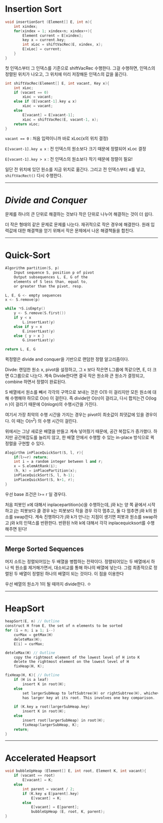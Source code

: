 
# **Insertion Sort**

```c
void insertionSort (Element[] E, int n){
	int xindex;
	for(xindex = 1; xindex<n; xindex++){
		Element current = E[xindex];
		key x = current.key;
		int xLoc = shiftVacRec(E, xindex, x);
		E[xLoc] = current;
	}
}
```

첫 인덱스부터 그 인덱스를 기준으로 shiftVacRec 수행한다. 그걸 수행하면, 인덱스의 정렬된 위치가 나오고, 그 위치에 미리 저장해둔 인덱스의 값을 옮긴다. 

```c
int shiftVacRec(Element[] E, int vacant, Key x){
	int xLoc;
	if (vacant == 0)
		xLoc = vacant;
	else if (E[vacant-1].key ≤ x)
		xLoc = vacant;
	else
		E[vacant] = E[vacant-1];
		xLoc = shiftVacRec(E, vacant-1, x);
	return xLoc;
}
```

`vacant == 0` : 처음 입력이니까 바로 xLoc(x의 위치 결정)

`E[vacant-1].key ≤ x` : 전 인덱스의 원소보다 크기 때문에 정렬되어 xLoc 결정

`E[vacant-1].key > x` : 전 인덱스의 원소보다 작기 때문에 정렬이 필요!

일단 전 위치에 있던 원소를 지금 위치로 옮긴다. 
그리고 전 인덱스부터 x를 넣고, `shiftVacRect()` 다시 수행한다. 

---
# *Divide and Conquer*

문제를 하나의 큰 단위로 해결하는 것보다 작은 단위로 나누어  해결하는 것이 더 쉽다. 

더 작은 형태의 같은 문제로 문제를 나눈다.
재귀적으로 작은 경우에 해결한다. 
원래 입력값에 대한 해결책을 얻기 위해서 작은 문제에서 나온 해결책들을 합친다. 

---
# **Quick-Sort**

```c
Algorithm partition(S, p)
	Input sequence S, position p of pivot
	Output subsequences L, E, G of the
	elements of S less than, equal to,
	or greater than the pivot, resp.
	
L, E, G <- empty sequences
x <- S.remove(p)

while ㄱS.isEmpty()
	y <- S.remove(S.first())
	if y < x
		L.insertLast(y)
	else if y = x
		E.insertLast(y)
	else { y > x }
		G.insertLast(y)
		
return L, E, G
```

퀵정렬은 divide and conquer을 기반으로 랜덤한 정렬 알고리즘이다.

Divde: 랜덤한 원소 x, pivot을 설정하고, 그 x 보다 작은면 L그룹에 똑같으면, E, 더 크면 G그룹으로 나눈다.
계속 Divide한다면 결국 작은 원소와 큰 원소가 결정되고, combine 하면서 정렬이 완료된다. 

S 배열에서 원소를 빼서 각각의 구역으로 보내는 것은 O(1) 이 걸리지만 모든 원소에 대해 수행해야 하므로 O(n) 이 걸린다. 즉 divide만 O(n)이 걸리고, 다시 합치는건 O(log n )이 걸리기 때문에 O(nlogn)의 수행시간을 가진다. 

여기서 가장 최악의 수행 시간을 가지는 경우는 pivot이 최솟값이 최댓값에 있을 경우이다. 이 때는 O(n<sup>2</sup>)
의 수행 시간이 걸린다.

위에서는 그냥 새로운 배열을 만들고 계속 넣어줬기 때문에, 공간 복잡도가 증가했다. 하지만 공간복잡도를 늘리지 않고, 한 배열 안에서 수행할 수 있는 in-place 방식으로 퀵정렬을 구현할 수 있다. 

```c++
Alogirthm inPlaceQuickSort(S, l, r){
	if(l>=r) return;
	int i = a random integer between l and r;
	x = S.elemAtRank(i);
	(h, k) = inPlacePartition(x);
	inPlaceQuickSort(S, l, h-1);
	inPlaceQuickSort(S, k+1, r);
}
```

우선 base 조건은 l>= r 일 경우다.

처음 피봇인 x에 대해서 inplacepartition(x)을 수행하는데, 
j와 k는 양 쪽 끝에서 시작하고 j는 피봇보다 클 경우 k는 피봇보다 작을 경우 각각 멈추고, 둘 다 멈추면 j와 k의 원소를 swap한다. 계속 진행하다가 j와 k가 만나는 지점이 생기면  피봇과 원소를 swap하고  j와 k의 인덱스를 반환한다. 반환된 h와 k에 대해서 각각 inplacequicksort를 수행해주면 된다!

---
## **Merge Sorted Sequences**



머지 소트는 정렬되어있는 두 배열을 병합하는 전략이다. 정렬되어있는 두 배열에서 하나 씩 원소를 제거해가면서, 대소비교를 통해 하나의 배열에 넣는다. 그럼 최종적으로 정렬된 두 배열이 정렬된 하나의 배열이 되는 것이다. 이 점을 이용한다

우선 배열의 원소가 1이 될 때까지 divide한다. ㅇ


---
# **HeapSort**

```c
heapSort(E, n) // Outline
construct H from E, the set of n elements to be sorted
for (i = n; i ≥ 1; i--)
	curMax = getMax(H)
	deleteMax(H);
	E[i] = curMax;
```

```c
deteleMax(H) // Outline
	copy the rightmost element of the lowest level of H into K
	delete the rightmost element on the lowest level of H
	fixHeap(H, K);
```

```c
fixHeap(H, K){ // Outline
	if (H is a leaf)
		insert K in root(H);
	else
		set largerSubHeap to leftSubtree(H) or rightSubtree(H), whichever 
		has larger key at its root. This involves one key comparison. 
	
	if (K.key ≥ root(largerSubHeap.key)
		insert K in root(H);
	else
		insert root(largerSubHeap) in root(H);
		fixHeap(largerSubHeap, K);
	return;
}
```

---
# **Accelerated Heapsort**

```c
void bubbleUpHeap (Element[] E, int root, Element K, int vacant){
	if (vacant == root)
		E[vacant] = K;
	else
		int parent = vacant / 2;
		if (K.key ≤ E[parent].key)
			E[vacant] = K;
		else
			E[vacant] = E[parent];
			bubbleUpHeap (E, root, K, parent);
}
```